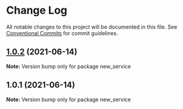 # Change Log

All notable changes to this project will be documented in this file.
See [Conventional Commits](https://conventionalcommits.org) for commit guidelines.

## [1.0.2](https://github.com/tushargarg2000/oas-doc-portal-with-version/compare/new_service@1.0.1...new_service@1.0.2) (2021-06-14)

**Note:** Version bump only for package new_service





## 1.0.1 (2021-06-14)

**Note:** Version bump only for package new_service
